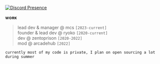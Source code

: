[![Discord Presence](https://lanyard.cnrad.dev/api/632239110479675413)](https://discord.com/users/632239110479675413)

**ᴡᴏʀᴋ**
> lead dev & manager @ mcs `[2023-current]`\
> founder & lead dev @ ryoko `[2020-current]`\
> dev @ zentoprison `[2020-2022]`\
> mod @ arcadehub `[2022]`

`currently most of my code is private, I plan on open sourcing a lot during summer`
